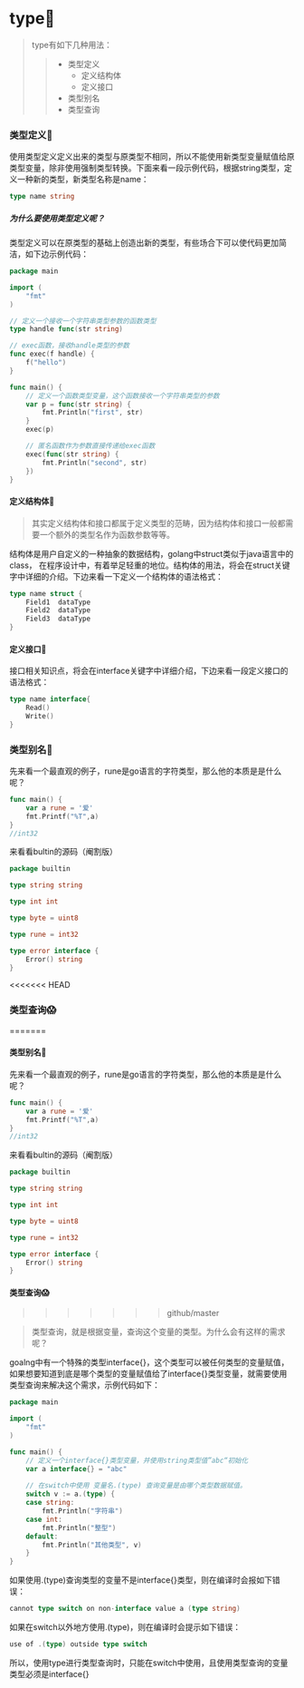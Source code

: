 # type🥪

> type有如下几种用法：
>
> > - 类型定义
> >   - 定义结构体
> >   - 定义接口
> > - 类型别名
> > - 类型查询



### 类型定义🥩

使用类型定义定义出来的类型与原类型不相同，所以不能使用新类型变量赋值给原类型变量，除非使用强制类型转换。下面来看一段示例代码，根据string类型，定义一种新的类型，新类型名称是name：

```go
type name string
```

##### 为什么要使用类型定义呢？

类型定义可以在原类型的基础上创造出新的类型，有些场合下可以使代码更加简洁，如下边示例代码：

```go
package main

import (
	"fmt"
)

// 定义一个接收一个字符串类型参数的函数类型
type handle func(str string)

// exec函数，接收handle类型的参数
func exec(f handle) {
	f("hello")
}

func main() {
	// 定义一个函数类型变量，这个函数接收一个字符串类型的参数
	var p = func(str string) {
		fmt.Println("first", str)
	}
	exec(p)

    // 匿名函数作为参数直接传递给exec函数
    exec(func(str string) {
        fmt.Println("second", str)
    })
}
```

#### 定义结构体🍩

> 其实定义结构体和接口都属于定义类型的范畴，因为结构体和接口一般都需要一个额外的类型名作为函数参数等等。

结构体是用户自定义的一种抽象的数据结构，golang中struct类似于java语言中的class， 在程序设计中，有着举足轻重的地位。结构体的用法，将会在struct关键字中详细的介绍。下边来看一下定义一个结构体的语法格式：

```go
type name struct {
    Field1  dataType
    Field2  dataType
    Field3  dataType
}
```

#### 定义接口🍠

接口相关知识点，将会在interface关键字中详细介绍，下边来看一段定义接口的语法格式：

```go
type name interface{
    Read()
    Write()
}
```



### 类型别名💌

先来看一个最直观的例子，rune是go语言的字符类型，那么他的本质是是什么呢？

```go
func main() {
	var a rune = '爱'
	fmt.Printf("%T",a)
}
//int32
```

来看看bultin的源码（阉割版）

```go
package builtin

type string string

type int int

type byte = uint8

type rune = int32

type error interface {
	Error() string
}
```



<<<<<<< HEAD
### 类型查询😱
=======
#### 类型别名💌

先来看一个最直观的例子，rune是go语言的字符类型，那么他的本质是是什么呢？

```go
func main() {
	var a rune = '爱'
	fmt.Printf("%T",a)
}
//int32
```

来看看bultin的源码（阉割版）

```go
package builtin

type string string

type int int

type byte = uint8

type rune = int32

type error interface {
	Error() string
}
```



#### 类型查询😱
>>>>>>> github/master

> 类型查询，就是根据变量，查询这个变量的类型。为什么会有这样的需求呢？

goalng中有一个特殊的类型interface{}，这个类型可以被任何类型的变量赋值，如果想要知道到底是哪个类型的变量赋值给了interface{}类型变量，就需要使用类型查询来解决这个需求，示例代码如下：

```go
package main

import (
	"fmt"
)

func main() {
    // 定义一个interface{}类型变量，并使用string类型值”abc“初始化
    var a interface{} = "abc"
    
    // 在switch中使用 变量名.(type) 查询变量是由哪个类型数据赋值。
    switch v := a.(type) {
    case string:
    	fmt.Println("字符串")
    case int:
        fmt.Println("整型")
    default:
    	fmt.Println("其他类型", v)
    }
}
```
如果使用.(type)查询类型的变量不是interface{}类型，则在编译时会报如下错误：

```go
cannot type switch on non-interface value a (type string)
```

如果在switch以外地方使用.(type)，则在编译时会提示如下错误：

```go
use of .(type) outside type switch
```

所以，使用type进行类型查询时，只能在switch中使用，且使用类型查询的变量类型必须是interface{}

